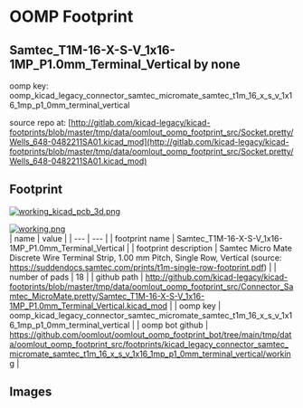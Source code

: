 # OOMP Footprint  
## Samtec_T1M-16-X-S-V_1x16-1MP_P1.0mm_Terminal_Vertical  by none  
  
oomp key: oomp_kicad_legacy_connector_samtec_micromate_samtec_t1m_16_x_s_v_1x16_1mp_p1_0mm_terminal_vertical  
  
source repo at: [http://gitlab.com/kicad-legacy/kicad-footprints/blob/master/tmp/data/oomlout_oomp_footprint_src/Socket.pretty/Wells_648-0482211SA01.kicad_mod](http://gitlab.com/kicad-legacy/kicad-footprints/blob/master/tmp/data/oomlout_oomp_footprint_src/Socket.pretty/Wells_648-0482211SA01.kicad_mod)  
## Footprint  
  
[![working_kicad_pcb_3d.png](working_kicad_pcb_3d_600.png)](working_kicad_pcb_3d.png)  
  
[![working.png](working_600.png)](working.png)  
| name | value | 
| --- | --- | 
| footprint name | Samtec_T1M-16-X-S-V_1x16-1MP_P1.0mm_Terminal_Vertical | 
| footprint description | Samtec Micro Mate Discrete Wire Terminal Strip, 1.00 mm Pitch, Single Row, Vertical (source: https://suddendocs.samtec.com/prints/t1m-single-row-footprint.pdf) | 
| number of pads | 18 | 
| github path | http://github.com/kicad-legacy/kicad-footprints/blob/master/tmp/data/oomlout_oomp_footprint_src/Connector_Samtec_MicroMate.pretty/Samtec_T1M-16-X-S-V_1x16-1MP_P1.0mm_Terminal_Vertical.kicad_mod | 
| oomp key | oomp_kicad_legacy_connector_samtec_micromate_samtec_t1m_16_x_s_v_1x16_1mp_p1_0mm_terminal_vertical | 
| oomp bot github | https://github.com/oomlout/oomlout_oomp_footprint_bot/tree/main/tmp/data/oomlout_oomp_footprint_src/footprints/kicad_legacy_connector_samtec_micromate_samtec_t1m_16_x_s_v_1x16_1mp_p1_0mm_terminal_vertical/working | 
## Images  
